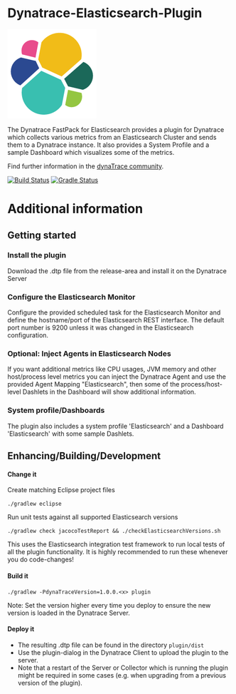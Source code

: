 # Dynatrace-Elasticsearch-Plugin

![testresources/icon.png](/testresources/icon.png)

The Dynatrace FastPack for Elasticsearch provides a plugin for Dynatrace which collects various metrics from an Elasticsearch Cluster and sends them to a Dynatrace instance. It also provides a System Profile and a sample Dashboard which visualizes some of the metrics.

Find further information in the [dynaTrace community](https://community.compuwareapm.com/community/display/DL/Elasticsearch+FastPack). 

[![Build Status](https://travis-ci.org/dynaTrace/Dynatrace-Elasticsearch-Plugin.svg)](https://travis-ci.org/dynaTrace/Dynatrace-Elasticsearch-Plugin) [![Gradle Status](https://gradleupdate.appspot.com/dynaTrace/Dynatrace-Elasticsearch-Plugin/status.svg?branch=master)](https://gradleupdate.appspot.com/dynaTrace/Dynatrace-Elasticsearch-Plugin/status)

# Additional information

## Getting started

### Install the plugin

Download the .dtp file from the release-area and install it on the Dynatrace Server

### Configure the Elasticsearch Monitor

Configure the provided scheduled task for the Elasticsearch Monitor and define the hostname/port of the Elasticsearch REST interface. The default port number is 9200 unless it was changed in the Elasticsearch configuration.

### Optional: Inject Agents in Elasticsearch Nodes

If you want additional metrics like CPU usages, JVM memory and other host/process level metrics you can inject the Dynatrace Agent and use the provided Agent Mapping "Elasticsearch", then some of the process/host-level Dashlets in the Dashboard will show additional information.

### System profile/Dashboards

The plugin also includes a system profile 'Elasticsearch' and a Dashboard 'Elasticsearch' with some sample Dashlets.

## Enhancing/Building/Development

#### Change it

Create matching Eclipse project files

	./gradlew eclipse

Run unit tests against all supported Elasticsearch versions

	./gradlew check jacocoTestReport && ./checkElasticsearchVersions.sh

This uses the Elasticsearch integration test framework to run local tests of all the plugin functionality. It is 
highly recommended to run these whenever you do code-changes! 

#### Build it

	./gradlew -PdynaTraceVersion=1.0.0.<x> plugin

Note: Set the version higher every time you deploy to ensure the new version is loaded in the Dynatrace Server.

#### Deploy it

* The resulting .dtp file can be found in the directory `plugin/dist`
* Use the plugin-dialog in the Dynatrace Client to upload the plugin to the server. 
* Note that a restart of the Server or Collector which is running the plugin might be required 
  in some cases (e.g. when upgrading from a previous version of the plugin).
